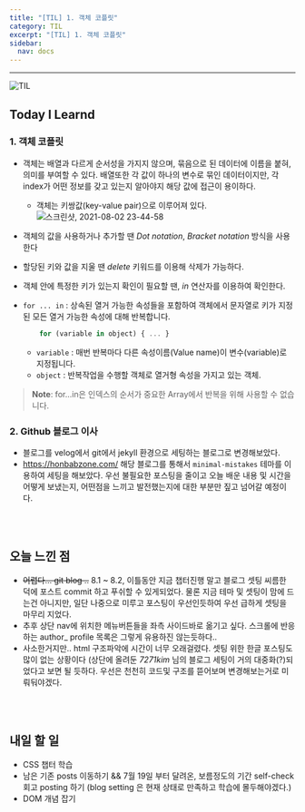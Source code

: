 ```yaml
---
title: "[TIL] 1. 객체 코플릿"
category: TIL
excerpt: "[TIL] 1. 객체 코플릿"
sidebar:
  nav: docs
---
```


---

![TIL](https://user-images.githubusercontent.com/83164003/127775612-7464075f-89e7-478e-82ee-dc1c2710a125.jpeg)
## Today I Learnd
### 1. 객체 코플릿
- 객체는 배열과 다르게 순서성을 가지지 않으며, 묶음으로 된 데이터에 이름을 붙혀, 의미를 부여할 수 있다. 배열또한 각 값이 하나의 변수로 묶인 데이터이지만, 각 index가 어떤 정보를 갖고 있는지 알아야지 해당 값에 접근이 용이하다.
  - 객체는 키쌍값(key-value pair)으로 이루어져 있다.
    ![스크린샷, 2021-08-02 23-44-58](https://user-images.githubusercontent.com/83164003/127880037-885d3350-4f00-4c36-8f49-2acfd0da353b.png)

- 객체의 값을 사용하거나 추가할 땐 *Dot notation*, *Bracket notation* 방식을 사용한다
- 할당된 키와 값을 지울 땐 *delete* 키워드를 이용해 삭제가 가능하다.
- 객체 안에 특정한 키가 있는지 확인이 필요할 땐, *in* 연산자를 이용하여 확인한다.

- `for ... in` : 상속된 열거 가능한 속성들을 포함하여 객체에서 문자열로 키가 지정된 모든 열거 가능한 속성에 대해 반복합니다.

  ```javascript
	  for (variable in object) { ... }
	```
  - `variable` : 매번 반복마다 다른 속성이름(Value name)이 변수(variable)로 지정됩니다.
  - `object` :  반복작업을 수행할 객체로 열거형 속성을 가지고 있는 객체.

> **Note**: for...in은 인덱스의 순서가 중요한 Array에서 반복을 위해 사용할 수 없습니다.
### 2. Github 블로그 이사
- 블로그를 velog에서 git에서 jekyll 환경으로 세팅하는 블로그로 변경해보았다. 
- <a href = "https://honbabzone.com/jekyll/start-gitHubBlog/" target = "_blank">https://honbabzone.com/</a> 해당 블로그를 통해서 `minimal-mistakes` 테마를 이용하여 세팅을 해보았다. 우선 불필요한 포스팅을 줄이고 오늘 배운 내용 및 시간을 어떻게 보냈는지, 어떤점을 느끼고 발전했는지에 대한 부분만 짚고 넘어갈 예정이다.

	

<br>
<br>

## 오늘 느낀 점

-  ~~어렵다... git blog ..~~ 8.1 ~ 8.2, 이틀동안 지금 챕터진행 말고 블로그 셋팅 씨름한 덕에 포스트 commit 하고 푸쉬할 수 있게되었다. 물론 지금 테마 및 셋팅이 맘에 드는건 아니지만, 일단 나중으로 미루고 포스팅이 우선인듯하여 우선 급하게 셋팅을 마무리 지었다. 
-  추후 상단 nav에 위치한 메뉴버튼들을 좌측 사이드바로 옮기고 싶다.  스크롤에 반응하는 author_ profile 목록은 그렇게 유용하진 않는듯하다.. 
-  사소한거지만.. html 구조파악에 시간이 너무 오래걸렸다. 셋팅 위한 한글 포스팅도 많이 없는 상황이다 (상단에 올려둔 *7271kim* 님의 블로그 세팅이 거의 대중화(?)되었다고 보면 될 듯하다. 우선은 천천히 코드및 구조를 뜯어보며 변경해보는거로 미뤄둬야겠다.


<br>
<br>

## 내일 할 일
 - CSS 챕터 학습
 - 남은 기존 posts 이동하기 && 7월 19일 부터 달려온, 보름정도의 기간 self-check 회고 posting 하기 (blog setting 은 현재 상태로 만족하고 학습에 몰두해야겠다.)
 - DOM 개념 잡기

